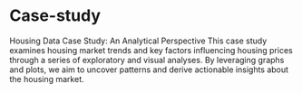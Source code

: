 # Case-study
Housing Data Case Study: An Analytical Perspective This case study examines housing market trends and key factors influencing housing prices through a series of exploratory and visual analyses. By leveraging graphs and plots, we aim to uncover patterns and derive actionable insights about the housing market.
